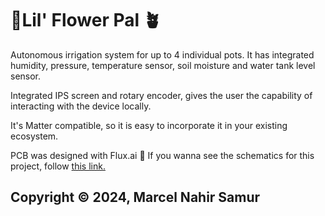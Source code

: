 #  🌹Lil' Flower Pal 🪴

Autonomous irrigation system for up to 4 individual pots. It has integrated humidity, pressure, temperature sensor, soil moisture and water tank level sensor.

Integrated IPS screen and rotary encoder, gives the user the capability of interacting with the device locally.

It's Matter compatible, so it is easy to incorporate it in your existing ecosystem.

PCB was designed with Flux.ai 💚 If you wanna see the schematics for this project, follow [this link.](https://www.flux.ai/cosmoskiller/lilflowerpal?editor=schematic)

## Copyright © 2024, Marcel Nahir Samur